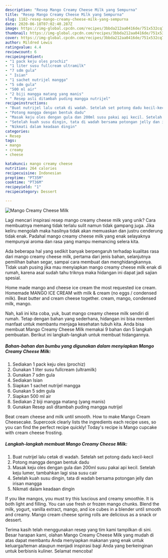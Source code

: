 ```yaml
---
description: "Resep Mango Creamy Cheese Milk yang Sempurna"
title: "Resep Mango Creamy Cheese Milk yang Sempurna"
slug: 1182-resep-mango-creamy-cheese-milk-yang-sempurna
date: 2020-06-18T07:02:40.287Z
image: https://img-global.cpcdn.com/recipes/3bbda212aa0416de/751x532cq70/mango-creamy-cheese-milk-foto-resep-utama.jpg
thumbnail: https://img-global.cpcdn.com/recipes/3bbda212aa0416de/751x532cq70/mango-creamy-cheese-milk-foto-resep-utama.jpg
cover: https://img-global.cpcdn.com/recipes/3bbda212aa0416de/751x532cq70/mango-creamy-cheese-milk-foto-resep-utama.jpg
author: Mildred Lewis
ratingvalue: 4.4
reviewcount: 6
recipeingredient:
- "1 pack keju oles prochiz"
- "1 liter susu fullcream ultramilk"
- "7 sdm gula"
- " Isian"
- "1 sachet nutrijel mangga"
- "5 sdm gula"
- "500 ml air"
- "2 biji mangga matang yang manis"
- " Resep asli ditambah puding mangga nutrijel"
recipeinstructions:
- "Buat nutrijel lalu cetak di wadah. Setelah set potong dadu kecil-kecil"
- "Potong mangga dengan bentuk dadu"
- "Masak keju oles dengan gula dan 200ml susu pakai api kecil. Setelah keju lumer, tambahkan lagi sisa susu cair"
- "Setelah kuah susu dingin, tata di wadah bersama potongan jelly dan irisan mangga"
- "Nikmati dalam keadaan dingin"
categories:
- Resep
tags:
- mango
- creamy
- cheese

katakunci: mango creamy cheese 
nutrition: 264 calories
recipecuisine: Indonesian
preptime: "PT35M"
cooktime: "PT36M"
recipeyield: "1"
recipecategory: Dessert

---
```



![Mango Creamy Cheese Milk](https://img-global.cpcdn.com/recipes/3bbda212aa0416de/751x532cq70/mango-creamy-cheese-milk-foto-resep-utama.jpg)

Lagi mencari inspirasi resep mango creamy cheese milk yang unik? Cara membuatnya memang tidak terlalu sulit namun tidak gampang juga. Jika keliru mengolah maka hasilnya tidak akan memuaskan dan justru cenderung tidak enak. Padahal mango creamy cheese milk yang enak selayaknya mempunyai aroma dan rasa yang mampu memancing selera kita.

Ada beberapa hal yang sedikit banyak berpengaruh terhadap kualitas rasa dari mango creamy cheese milk, pertama dari jenis bahan, selanjutnya pemilihan bahan segar, sampai cara membuat dan menghidangkannya. Tidak usah pusing jika mau menyiapkan mango creamy cheese milk enak di rumah, karena asal sudah tahu triknya maka hidangan ini dapat jadi sajian spesial.

Home made mango and cheese ice cream the most requested ice cream. Homemade MANGO ICE CREAM with milk &amp; cream (no eggs / condensed milk). Beat butter and cream cheese together. cream, mango, condensed milk, mango.


Nah, kali ini kita coba, yuk, buat mango creamy cheese milk sendiri di rumah. Tetap dengan bahan yang sederhana, hidangan ini bisa memberi manfaat untuk membantu menjaga kesehatan tubuh kita. Anda bisa membuat Mango Creamy Cheese Milk memakai 9 bahan dan 5 langkah pembuatan. Berikut ini langkah-langkah untuk membuat hidangannya.

<!--inarticleads1-->

##### Bahan-bahan dan bumbu yang digunakan dalam menyiapkan Mango Creamy Cheese Milk:

1. Sediakan 1 pack keju oles (prochiz)
1. Gunakan 1 liter susu fullcream (ultramilk)
1. Gunakan 7 sdm gula
1. Sediakan  Isian
1. Siapkan 1 sachet nutrijel mangga
1. Gunakan 5 sdm gula
1. Siapkan 500 ml air
1. Sediakan 2 biji mangga matang (yang manis)
1. Gunakan  Resep asli ditambah puding mangga nutrijel


Beat cream cheese and milk until smooth. How to make Mango Cream Cheesecake. Supercook clearly lists the ingredients each recipe uses, so you can find the perfect recipe quickly! Today&#39;s recipe is Mango cupcake with cream cheese frosting. 

<!--inarticleads2-->

##### Langkah-langkah membuat Mango Creamy Cheese Milk:

1. Buat nutrijel lalu cetak di wadah. Setelah set potong dadu kecil-kecil
1. Potong mangga dengan bentuk dadu
1. Masak keju oles dengan gula dan 200ml susu pakai api kecil. Setelah keju lumer, tambahkan lagi sisa susu cair
1. Setelah kuah susu dingin, tata di wadah bersama potongan jelly dan irisan mangga
1. Nikmati dalam keadaan dingin


If you like mangos, you must try this luscious and creamy smoothie. It is both light and filling. You can use fresh or frozen mango chunks. Blend the milk, yogurt, vanilla extract, mango, and ice cubes in a blender until smooth and creamy. Mango cream cheese spring rolls are delicious as a snack or dessert. 

Terima kasih telah menggunakan resep yang tim kami tampilkan di sini. Besar harapan kami, olahan Mango Creamy Cheese Milk yang mudah di atas dapat membantu Anda menyiapkan makanan yang enak untuk keluarga/teman ataupun menjadi inspirasi bagi Anda yang berkeinginan untuk berbisnis kuliner. Selamat mencoba!
